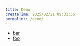 ```yaml
---
title: Demo
createTime: 2025/02/21 09:31:36
permalink: /demo/
---
```


- [bar](./bar.md)
- [foo](./foo.md)
